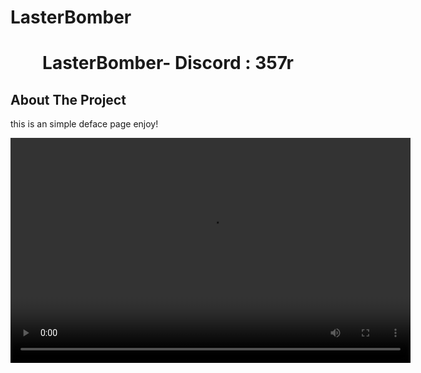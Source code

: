 # LasterBomber

 <h1 align="center">LasterBomber- Discord : 357r</h1>


 <!-- ABOUT THE PROJECT -->
## About The Project

this is an simple deface page enjoy!

<video src="video_url_here" width="640" height="360" controls="controls">
 
</video>
